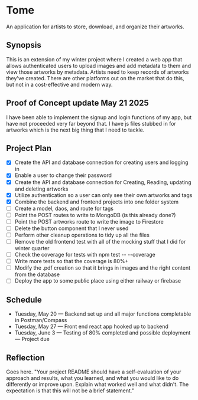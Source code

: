 # Tome
An application for artists to store, download, and organize their artworks.

## Synopsis
This is an extension of my winter project where I created a web app that allows authenticated users to upload images and add metadata to them and view those artworks by metadata. Artists need to keep records of artworks they've created. There are other platforms out on the market that do this, but not in a cost-effective and modern way.

## Proof of Concept update May 21 2025
I have been able to implement the signup and login functions of my app, but have not proceeded very far beyond that. I have js files stubbed in for artworks which is the next big thing that I need to tackle.

## Project Plan
- [x] Create the API and database connection for creating users and logging in
- [x] Enable a user to change their password
- [x] Create the API and database connection for Creating, Reading, updating and deleting artworks
- [x] Utilize authentication so a user can only see their own artworks and tags
- [x] Combine the backend and frontend projects into one folder system
- [ ] Create a model, daos, and route for tags
- [ ] Point the POST routes to write to MongoDB (is this already done?)
- [ ] Point the POST artworks route to write the image to Firestore
- [ ] Delete the button component that I never used
- [ ] Perform other cleanup operations to tidy up all the files
- [ ] Remove the old frontend test with all of the mocking stuff that I did for winter quarter
- [ ] Check the coverage for tests with npm test -- --coverage
- [ ] Write more tests so that the coverage is 80%+
- [ ] Modify the .pdf creation so that it brings in images and the right content from the database
- [ ] Deploy the app to some public place using either railway or firebase

## Schedule
* Tuesday, May 20 — Backend set up and all major functions completable in Postman/Compass
* Tuesday, May 27 — Front end react app hooked up to backend
* Tuesday, June 3 — Testing of 80% completed and possible deployment — Project due


## Reflection
Goes here. "Your project README should have a self-evaluation of your approach and results, what you learned, and what you would like to do differently or improve upon. Explain what worked well and what didn't. The expectation is that this will not be a brief statement."
